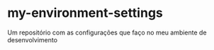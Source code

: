# my-environment-settings
Um repositório com as configurações que faço no meu ambiente de desenvolvimento
